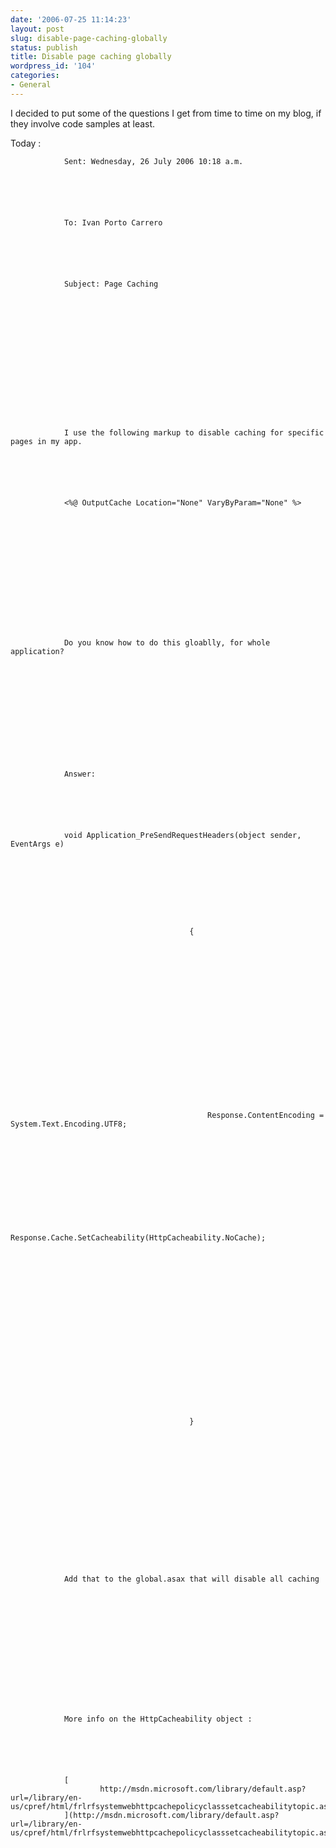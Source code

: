 ```yaml
---
date: '2006-07-25 11:14:23'
layout: post
slug: disable-page-caching-globally
status: publish
title: Disable page caching globally
wordpress_id: '104'
categories:
- General
---
```



		

I decided to put some of the questions I get from time to time on my blog, if they involve code samples at least.


		

Today : 


		


				Sent: Wednesday, 26 July 2006 10:18 a.m.
		


		


				To: Ivan Porto Carrero
		


		


				Subject: Page Caching
		


		


				
				
						 
				
		


		


				I use the following markup to disable caching for specific pages in my app. 
		


		


				<%@ OutputCache Location="None" VaryByParam="None" %>
		


		


				
						 
				
		


		


				Do you know how to do this gloablly, for whole application? 
		


		


				
				 


		


				Answer:
		


		


				void Application_PreSendRequestHeaders(object sender, EventArgs e)
		


		


				
						
								
										    {
						
				
		


		


				
						        
				
		


		


				
						
								
										        Response.ContentEncoding = System.Text.Encoding.UTF8;
						
				
		


		


				
						
								
										        Response.Cache.SetCacheability(HttpCacheability.NoCache); 
						
				
		


		


				
						 
				
		


		


				
						
								
										    }
						
				
		


		


				
						 
				
		


		


				Add that to the global.asax that will disable all caching
		


		


				
						 
				
		


		


				More info on the HttpCacheability object :
		


		


				[
						http://msdn.microsoft.com/library/default.asp?url=/library/en-us/cpref/html/frlrfsystemwebhttpcachepolicyclasssetcacheabilitytopic.asp
				](http://msdn.microsoft.com/library/default.asp?url=/library/en-us/cpref/html/frlrfsystemwebhttpcachepolicyclasssetcacheabilitytopic.asp)
		


		

 



